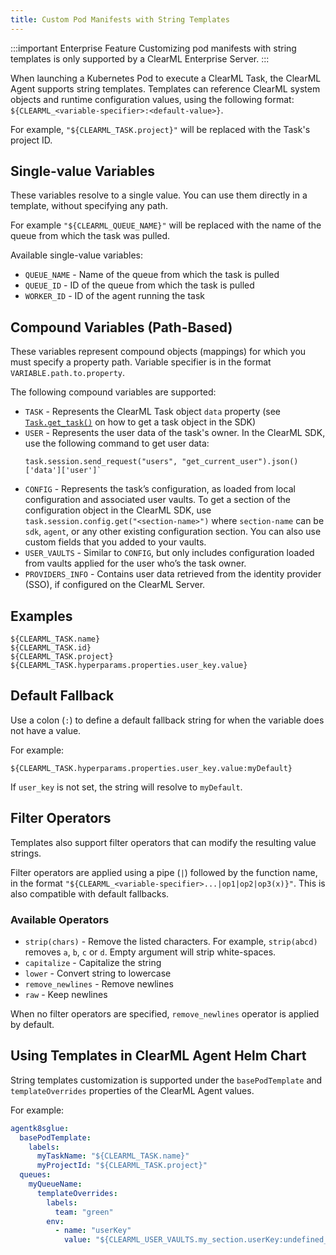 ```yaml
---
title: Custom Pod Manifests with String Templates
---
```


:::important Enterprise Feature
Customizing pod manifests with string templates is only supported by a ClearML Enterprise Server.
:::

When launching a Kubernetes Pod to execute a ClearML Task, the ClearML Agent supports string templates. Templates can reference
ClearML system objects and runtime configuration values, using the following format: `${CLEARML_<variable-specifier>:<default-value>}`.

For example, `"${CLEARML_TASK.project}"` will be replaced with the Task's project ID.

## Single-value Variables

These variables resolve to a single value. You can use them directly in a template, without specifying any path.

For example `"${CLEARML_QUEUE_NAME}"` will be replaced with the name of the queue from which the task was pulled.

Available single-value variables:
- `QUEUE_NAME` - Name of the queue from which the task is pulled
- `QUEUE_ID` - ID of the queue from which the task is pulled
- `WORKER_ID` - ID of the agent running the task

## Compound Variables (Path-Based)

These variables represent compound objects (mappings) for which you must specify a property path. Variable specifier is 
in the format `VARIABLE.path.to.property`. 

The following compound variables are supported:

- `TASK` - Represents the ClearML Task object `data` property (see [`Task.get_task()`](../references/sdk/task.md#taskget_task) 
  on how to get a task object in the SDK)
- `USER` - Represents the user data of the task's owner. In the ClearML SDK, use the following 
  command to get user data:
  ```  
  task.session.send_request("users", "get_current_user").json()['data']['user']`
  ```  
- `CONFIG` - Represents the task’s configuration, as loaded from local configuration and associated 
  user vaults. To get a section of the configuration object in the ClearML SDK, use `task.session.config.get("<section-name>")` 
  where `section-name` can be `sdk`, `agent`, or any other existing configuration section. You can also use custom fields 
  that you added to your vaults.
- `USER_VAULTS` - Similar to `CONFIG`, but only includes configuration loaded 
  from vaults applied for the user who’s the task owner.
- `PROVIDERS_INFO` - Contains user data retrieved from the identity provider (SSO), if configured on the ClearML Server.

## Examples

```
${CLEARML_TASK.name}
${CLEARML_TASK.id}
${CLEARML_TASK.project}
${CLEARML_TASK.hyperparams.properties.user_key.value}
```

## Default Fallback

Use a colon (`:`) to define a default fallback string for when the variable does not have a value.

For example:

```
${CLEARML_TASK.hyperparams.properties.user_key.value:myDefault}
```

If `user_key` is not set, the string will resolve to `myDefault`.


## Filter Operators

Templates also support filter operators that can modify the resulting value strings.

Filter operators are applied using a pipe (`|`) followed by the function name, in the format 
`"${CLEARML_<variable-specifier>...|op1|op2|op3(x)}"`. This is also compatible with default fallbacks.

### Available Operators

- `strip(chars)` - Remove the listed characters. For example, `strip(abcd)` removes `a`, `b`, `c` or `d`. Empty argument 
  will strip white-spaces.
- `capitalize` - Capitalize the string
- `lower` - Convert string to lowercase
- `remove_newlines` - Remove newlines
- `raw` - Keep newlines

When no filter operators are specified, `remove_newlines` operator is applied by default.

## Using Templates in ClearML Agent Helm Chart

String templates customization is supported under the `basePodTemplate` and `templateOverrides` properties of the ClearML 
Agent values.

For example:

```yaml
agentk8sglue:
  basePodTemplate:
    labels:
      myTaskName: "${CLEARML_TASK.name}"
      myProjectId: "${CLEARML_TASK.project}"
  queues:
    myQueueName:
      templateOverrides:
        labels:
          team: "green"
        env:
          - name: "userKey"
            value: "${CLEARML_USER_VAULTS.my_section.userKey:undefined_user_key}"
```